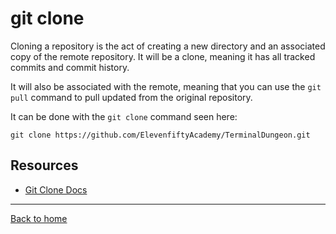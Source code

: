 # git clone

Cloning a repository is the act of creating a new directory and an associated copy of the remote repository. It will be a clone, meaning it has all tracked commits and commit history.

It will also be associated with the remote, meaning that you can use the `git pull` command to pull updated from the original repository.

It can be done with the `git clone` command seen here:

```
git clone https://github.com/ElevenfiftyAcademy/TerminalDungeon.git
```

## Resources

- [Git Clone Docs](https://git-scm.com/docs/git-clone)

---

[Back to home](../README.md)
